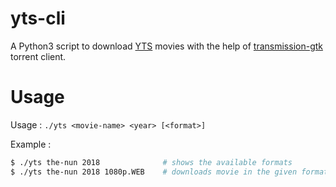 # yts-cli
A Python3 script to download [YTS](https://yts.am) movies with the help of [transmission-gtk](https://transmissionbt.com) torrent client.


# Usage
Usage : `./yts <movie-name> <year> [<format>]`

Example :
```sh
$ ./yts the-nun 2018              # shows the available formats
$ ./yts the-nun 2018 1080p.WEB    # downloads movie in the given format
